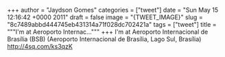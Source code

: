 
+++
author = "Jaydson Gomes"
categories = ["tweet"]
date = "Sun May 15 12:16:42 +0000 2011"
draft = false
image = "{TWEET_IMAGE}"
slug = "8c7489abbd444745eb431314a71f028dc702421a"
tags = ["tweet"]
title = """I'm at Aeroporto Internac..."""
+++
I'm at Aeroporto Internacional de Brasília (BSB) (Aeroporto Internacional de Brasília, Lago Sul, Brasília) http://4sq.com/ks3qzK
